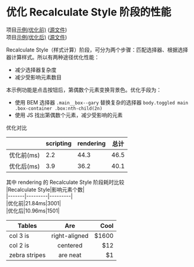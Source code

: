 # 优化 Recalculate Style 阶段的性能

项目[示例(优化前)](https://joezheng2015.github.io/web-samples/src/recalculate_style/before_optimize.html) ([源文件](https://github.com/JoeZheng2015/web-samples/blob/master/src/recalculate_style/index.html))  
项目[示例(优化后)](https://joezheng2015.github.io/web-samples/src/recalculate_style/) ([源文件](https://github.com/JoeZheng2015/web-samples/blob/master/src/recalculate_style/index.html))

Recalculate Style（样式计算）阶段，可分为两个步骤：匹配选择器、根据选择器计算样式。所以有两种途径优化性能：
- 减少选择器复杂度
- 减少受影响元素数目

本示例功能是点击按钮后，第偶数个元素变换背景色。优化手段为：
- 使用 BEM 选择器 `.main__box--gary` 替换复杂的选择器 `body.toggled main .box-container .box:nth-child(2n)`
- 使用 JS 找出第偶数个元素，减少受影响的元素

优化对比  

|       | scripting | rendering | 总计 |  
|-------|---------|---------|--------|  
|优化前(ms)|     2.2    |   44.3      |46.5|  
|优化后(ms)|     3.9    |   36.2      |40.1|  

其中 rendering 的 Recalculate Style 阶段耗时比较  
|Recalculate Style|影响元素个数|  
|-------|---------|---------|  
|优化前|21.84ms|3001|  
|优化后|10.96ms|1501|  

| Tables        | Are           | Cool  |
| ------------- |:-------------:| -----:|
| col 3 is      | right-aligned | $1600 |
| col 2 is      | centered      |   $12 |
| zebra stripes | are neat      |    $1 |

